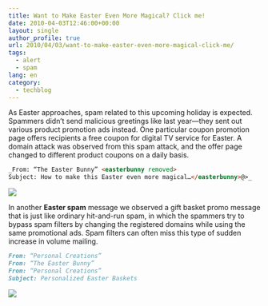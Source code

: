 ```yaml
---
title: Want to Make Easter Even More Magical? Click me!
date: 2010-04-03T12:46:00+00:00
layout: single
author_profile: true
url: 2010/04/03/want-to-make-easter-even-more-magical-click-me/
tags:
  - alert
  - spam
lang: en
category: 
  - techblog
---
```

As Easter approaches, spam related to this upcoming holiday is expected. Spammers didn’t send malicious greetings like last year—they sent out various product promotion ads instead. One particular coupon promotion page offers recipients a free coupon for digital TV service for Easter. A domain attack was observed from this spam attack, and the offer page changed to different product coupons on a daily basis.

```md
_From: “The Easter Bunny” <easterbunny removed>  
Subject: How to make this Easter even more magical…</easterbunny>@>_
```

[![](http://2.bp.blogspot.com/_vaUVXcmC3OI/S7cwqe7OMhI/AAAAAAAABdE/hlYcQf8X-A4/s400/Screen+shot+2010-04-01+at+9.40.09+PM.jpg)](http://2.bp.blogspot.com/_vaUVXcmC3OI/S7cwqe7OMhI/AAAAAAAABdE/hlYcQf8X-A4/s1600-h/Screen+shot+2010-04-01+at+9.40.09+PM.jpg)

In another **Easter spam** message we observed a gift basket promo message that is just like ordinary hit-and-run spam, in which the spammers try to bypass spam filters by changing the registered domains while using the same promotional ads. Spam filters can often miss this type of sudden increase in volume mailing.

```md
From: “Personal Creations”
From: “The Easter Bunny”
From: “Personal Creations”  
Subject: Personalized Easter Baskets 
```

[![](http://2.bp.blogspot.com/_vaUVXcmC3OI/S7cws_UezfI/AAAAAAAABdI/eEfchGwVcAw/s400/Screen+shot+2010-04-01+at+9.40.21+PM.jpg)](http://2.bp.blogspot.com/_vaUVXcmC3OI/S7cws_UezfI/AAAAAAAABdI/eEfchGwVcAw/s1600-h/Screen+shot+2010-04-01+at+9.40.21+PM.jpg)